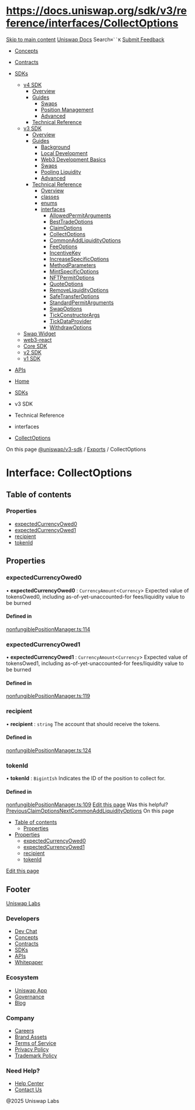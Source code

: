 # https://docs.uniswap.org/sdk/v3/reference/interfaces/CollectOptions

[Skip to main content](https://docs.uniswap.org/sdk/v3/reference/interfaces/CollectOptions#__docusaurus_skipToContent_fallback)
[Uniswap Docs](https://docs.uniswap.org/)
Search`⌘``K`
[Submit Feedback](https://docs.google.com/forms/d/e/1FAIpQLSdjSkZam8KiatL9XACRVxCHjDJjaPGbls77PCXDKFn4JwykXg/viewform)
  * [Concepts](https://docs.uniswap.org/concepts/overview)
  * [Contracts](https://docs.uniswap.org/contracts/v4/overview)
  * [SDKs](https://docs.uniswap.org/sdk/v4/overview)
    * [v4 SDK](https://docs.uniswap.org/sdk/v3/reference/interfaces/CollectOptions)
      * [Overview](https://docs.uniswap.org/sdk/v4/overview)
      * [Guides](https://docs.uniswap.org/sdk/v3/reference/interfaces/CollectOptions)
        * [Swaps](https://docs.uniswap.org/sdk/v3/reference/interfaces/CollectOptions)
        * [Position Management](https://docs.uniswap.org/sdk/v3/reference/interfaces/CollectOptions)
        * [Advanced](https://docs.uniswap.org/sdk/v3/reference/interfaces/CollectOptions)
      * [Technical Reference](https://docs.uniswap.org/sdk/v3/reference/interfaces/CollectOptions)
    * [v3 SDK](https://docs.uniswap.org/sdk/v3/reference/interfaces/CollectOptions)
      * [Overview](https://docs.uniswap.org/sdk/v3/overview)
      * [Guides](https://docs.uniswap.org/sdk/v3/reference/interfaces/CollectOptions)
        * [Background](https://docs.uniswap.org/sdk/v3/guides/background)
        * [Local Development](https://docs.uniswap.org/sdk/v3/guides/local-development)
        * [Web3 Development Basics](https://docs.uniswap.org/sdk/v3/guides/web3-development-basics)
        * [Swaps](https://docs.uniswap.org/sdk/v3/reference/interfaces/CollectOptions)
        * [Pooling Liquidity](https://docs.uniswap.org/sdk/v3/reference/interfaces/CollectOptions)
        * [Advanced](https://docs.uniswap.org/sdk/v3/reference/interfaces/CollectOptions)
      * [Technical Reference](https://docs.uniswap.org/sdk/v3/reference/interfaces/CollectOptions)
        * [Overview](https://docs.uniswap.org/sdk/v3/reference/overview)
        * [classes](https://docs.uniswap.org/sdk/v3/reference/interfaces/CollectOptions)
        * [enums](https://docs.uniswap.org/sdk/v3/reference/interfaces/CollectOptions)
        * [interfaces](https://docs.uniswap.org/sdk/v3/reference/interfaces/CollectOptions)
          * [AllowedPermitArguments](https://docs.uniswap.org/sdk/v3/reference/interfaces/AllowedPermitArguments)
          * [BestTradeOptions](https://docs.uniswap.org/sdk/v3/reference/interfaces/BestTradeOptions)
          * [ClaimOptions](https://docs.uniswap.org/sdk/v3/reference/interfaces/ClaimOptions)
          * [CollectOptions](https://docs.uniswap.org/sdk/v3/reference/interfaces/CollectOptions)
          * [CommonAddLiquidityOptions](https://docs.uniswap.org/sdk/v3/reference/interfaces/CommonAddLiquidityOptions)
          * [FeeOptions](https://docs.uniswap.org/sdk/v3/reference/interfaces/FeeOptions)
          * [IncentiveKey](https://docs.uniswap.org/sdk/v3/reference/interfaces/IncentiveKey)
          * [IncreaseSpecificOptions](https://docs.uniswap.org/sdk/v3/reference/interfaces/IncreaseSpecificOptions)
          * [MethodParameters](https://docs.uniswap.org/sdk/v3/reference/interfaces/MethodParameters)
          * [MintSpecificOptions](https://docs.uniswap.org/sdk/v3/reference/interfaces/MintSpecificOptions)
          * [NFTPermitOptions](https://docs.uniswap.org/sdk/v3/reference/interfaces/NFTPermitOptions)
          * [QuoteOptions](https://docs.uniswap.org/sdk/v3/reference/interfaces/QuoteOptions)
          * [RemoveLiquidityOptions](https://docs.uniswap.org/sdk/v3/reference/interfaces/RemoveLiquidityOptions)
          * [SafeTransferOptions](https://docs.uniswap.org/sdk/v3/reference/interfaces/SafeTransferOptions)
          * [StandardPermitArguments](https://docs.uniswap.org/sdk/v3/reference/interfaces/StandardPermitArguments)
          * [SwapOptions](https://docs.uniswap.org/sdk/v3/reference/interfaces/SwapOptions)
          * [TickConstructorArgs](https://docs.uniswap.org/sdk/v3/reference/interfaces/TickConstructorArgs)
          * [TickDataProvider](https://docs.uniswap.org/sdk/v3/reference/interfaces/TickDataProvider)
          * [WithdrawOptions](https://docs.uniswap.org/sdk/v3/reference/interfaces/WithdrawOptions)
    * [Swap Widget](https://docs.uniswap.org/sdk/v3/reference/interfaces/CollectOptions)
    * [web3-react](https://docs.uniswap.org/sdk/v3/reference/interfaces/CollectOptions)
    * [Core SDK](https://docs.uniswap.org/sdk/v3/reference/interfaces/CollectOptions)
    * [v2 SDK](https://docs.uniswap.org/sdk/v3/reference/interfaces/CollectOptions)
    * [v1 SDK](https://docs.uniswap.org/sdk/v3/reference/interfaces/CollectOptions)
  * [APIs](https://docs.uniswap.org/api/subgraph/overview)


  * [Home](https://docs.uniswap.org/)
  * [SDKs](https://docs.uniswap.org/sdk/v4/overview)
  * v3 SDK
  * Technical Reference
  * interfaces
  * [CollectOptions](https://docs.uniswap.org/sdk/v3/reference/interfaces/CollectOptions)


On this page
[@uniswap/v3-sdk](https://docs.uniswap.org/sdk/v3/reference/README.md) / [Exports](https://docs.uniswap.org/sdk/v3/reference/modules.md) / CollectOptions
# Interface: CollectOptions
## Table of contents[​](https://docs.uniswap.org/sdk/v3/reference/interfaces/CollectOptions#table-of-contents "Direct link to Table of contents")
### Properties[​](https://docs.uniswap.org/sdk/v3/reference/interfaces/CollectOptions#properties "Direct link to Properties")
  * [expectedCurrencyOwed0](https://docs.uniswap.org/sdk/v3/reference/interfaces/CollectOptions#expectedcurrencyowed0)
  * [expectedCurrencyOwed1](https://docs.uniswap.org/sdk/v3/reference/interfaces/CollectOptions#expectedcurrencyowed1)
  * [recipient](https://docs.uniswap.org/sdk/v3/reference/interfaces/CollectOptions#recipient)
  * [tokenId](https://docs.uniswap.org/sdk/v3/reference/interfaces/CollectOptions#tokenid)


## Properties[​](https://docs.uniswap.org/sdk/v3/reference/interfaces/CollectOptions#properties-1 "Direct link to Properties")
### expectedCurrencyOwed0[​](https://docs.uniswap.org/sdk/v3/reference/interfaces/CollectOptions#expectedcurrencyowed0 "Direct link to expectedCurrencyOwed0")
• **expectedCurrencyOwed0** : `CurrencyAmount`<`Currency`>
Expected value of tokensOwed0, including as-of-yet-unaccounted-for fees/liquidity value to be burned
#### Defined in[​](https://docs.uniswap.org/sdk/v3/reference/interfaces/CollectOptions#defined-in "Direct link to Defined in")
[nonfungiblePositionManager.ts:114](https://github.com/Uniswap/v3-sdk/blob/08a7c05/src/nonfungiblePositionManager.ts#L114)
### expectedCurrencyOwed1[​](https://docs.uniswap.org/sdk/v3/reference/interfaces/CollectOptions#expectedcurrencyowed1 "Direct link to expectedCurrencyOwed1")
• **expectedCurrencyOwed1** : `CurrencyAmount`<`Currency`>
Expected value of tokensOwed1, including as-of-yet-unaccounted-for fees/liquidity value to be burned
#### Defined in[​](https://docs.uniswap.org/sdk/v3/reference/interfaces/CollectOptions#defined-in-1 "Direct link to Defined in")
[nonfungiblePositionManager.ts:119](https://github.com/Uniswap/v3-sdk/blob/08a7c05/src/nonfungiblePositionManager.ts#L119)
### recipient[​](https://docs.uniswap.org/sdk/v3/reference/interfaces/CollectOptions#recipient "Direct link to recipient")
• **recipient** : `string`
The account that should receive the tokens.
#### Defined in[​](https://docs.uniswap.org/sdk/v3/reference/interfaces/CollectOptions#defined-in-2 "Direct link to Defined in")
[nonfungiblePositionManager.ts:124](https://github.com/Uniswap/v3-sdk/blob/08a7c05/src/nonfungiblePositionManager.ts#L124)
### tokenId[​](https://docs.uniswap.org/sdk/v3/reference/interfaces/CollectOptions#tokenid "Direct link to tokenId")
• **tokenId** : `BigintIsh`
Indicates the ID of the position to collect for.
#### Defined in[​](https://docs.uniswap.org/sdk/v3/reference/interfaces/CollectOptions#defined-in-3 "Direct link to Defined in")
[nonfungiblePositionManager.ts:109](https://github.com/Uniswap/v3-sdk/blob/08a7c05/src/nonfungiblePositionManager.ts#L109)
[Edit this page](https://github.com/uniswap/uniswap-docs/tree/main/docs/sdk/v3/reference/interfaces/CollectOptions.md)
Was this helpful?
[PreviousClaimOptions](https://docs.uniswap.org/sdk/v3/reference/interfaces/ClaimOptions)[NextCommonAddLiquidityOptions](https://docs.uniswap.org/sdk/v3/reference/interfaces/CommonAddLiquidityOptions)
On this page
  * [Table of contents](https://docs.uniswap.org/sdk/v3/reference/interfaces/CollectOptions#table-of-contents)
    * [Properties](https://docs.uniswap.org/sdk/v3/reference/interfaces/CollectOptions#properties)
  * [Properties](https://docs.uniswap.org/sdk/v3/reference/interfaces/CollectOptions#properties-1)
    * [expectedCurrencyOwed0](https://docs.uniswap.org/sdk/v3/reference/interfaces/CollectOptions#expectedcurrencyowed0)
    * [expectedCurrencyOwed1](https://docs.uniswap.org/sdk/v3/reference/interfaces/CollectOptions#expectedcurrencyowed1)
    * [recipient](https://docs.uniswap.org/sdk/v3/reference/interfaces/CollectOptions#recipient)
    * [tokenId](https://docs.uniswap.org/sdk/v3/reference/interfaces/CollectOptions#tokenid)


[Edit this page](https://github.com/uniswap/uniswap-docs/tree/main/docs/sdk/v3/reference/interfaces/CollectOptions.md)
## Footer
[Uniswap Labs](https://docs.uniswap.org/)
### Developers
  * [Dev Chat](https://discord.com/invite/uniswap)
  * [Concepts](https://docs.uniswap.org/concepts/overview)
  * [Contracts](https://docs.uniswap.org/contracts/v4/overview)
  * [SDKs](https://docs.uniswap.org/sdk/v4/overview)
  * [APIs](https://docs.uniswap.org/api/subgraph/overview)
  * [Whitepaper](https://app.uniswap.org/whitepaper-v4.pdf)


### Ecosystem
  * [Uniswap App](https://app.uniswap.org/)
  * [Governance](https://www.uniswapfoundation.org/governance)
  * [Blog](https://blog.uniswap.org/)


### Company
  * [Careers](https://boards.greenhouse.io/uniswaplabs)
  * [Brand Assets](https://github.com/Uniswap/brand-assets/raw/main/Uniswap%20Brand%20Assets.zip)
  * [Terms of Service](https://support.uniswap.org/hc/en-us/articles/30935100859661-Uniswap-Labs-Terms-of-Service)
  * [Privacy Policy](https://support.uniswap.org/hc/en-us/articles/30934457771405-Uniswap-Labs-Privacy-Policy)
  * [Trademark Policy](https://support.uniswap.org/hc/en-us/articles/30934762216973-Uniswap-Labs-Trademark-Guidelines)


### Need Help?
  * [Help Center](https://support.uniswap.org/)
  * [Contact Us](https://support.uniswap.org/hc/en-us/requests/new)


@2025 Uniswap Labs
[](https://github.com/uniswap/uniswap-docs)[](https://twitter.com/Uniswap)[](https://discord.com/invite/uniswap)
